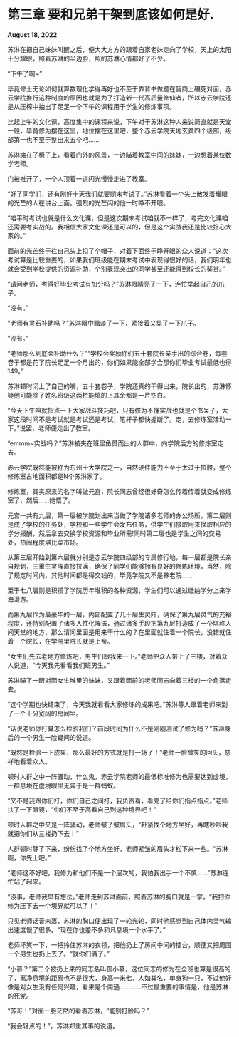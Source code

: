 # 第三章 要和兄弟干架到底该如何是好.

**August 18, 2022**

苏淋在把自己妹妹叫醒之后，便大大方方的跟着自家老妹走向了学校，天上的太阳十分耀眼，照着苏淋的半边脸，照的苏淋心情都好了不少。

“下午了啊~”

毕竟修士无论如何就算数理化学得再好也不至于靠背书做题在智商上碾死对面，赤云学院推行这种制度的原因也就是为了打造新一代高质量修仙者，所以赤云学院还是从压榨中抽出了足足一个下午的课程用于学生的修炼事项。

比起上午的文化课，高度集中的课程来说，下午对于苏淋这种人来说简直就是天堂一般，毕竟修为摆在这里，地位摆在这里吧，整个赤云学院天地玄黄四个级部，级部第一也不至于整出来五个吧……

苏淋瘫在了椅子上，看着门外的风景，一边瞄着教室中间的妹妹，一边想着某位数学老师。

门被推开了，一个人顶着一道闪光慢慢走进了教室。

“好了同学们，还有刚好十天我们就要期末考试了。”苏淋看着一个头上散发着耀眼的光芒的人在讲台上面。强烈的光芒闪的他一时睁不开眼。

“咱平时考试也就是什么文化课，但是这次期末考试咱就不一样了，考完文化课咱还需要考实战的。我相信大家文化课还是可以的，但是这个实战我还是比较担心大家的。”

面前的光芒终于往自己头上扣了个帽子，对着下面终于睁开眼的众人说道：“这次考试算是比较重要的，如果我们班级能在期末考试中表现得很好的话，我们明年也就会受到学校提供的资源补助，个别表现突出的同学甚至还能得到校长的奖赏。”

“请问老师，考得好毕业考试有加分吗？”苏淋眼睛亮了一下，连忙举起自己的爪子。

“没有。”

“老师有灵石补助吗？”苏淋眼中黯淡了一下，紧接着又晃了一下爪子。

“没有。”

“老师那么到底会补助什么？”“学校会奖励你们五十套院长亲手出的综合卷，每套卷子都是花了院长足足一个月出的，你们如果能全部学会那你们毕业考试最低也得149。”

苏淋顿时闭上了自己的嘴，五十套卷子，学院还真的干得出来，院长出的，苏淋怀疑他可能除了姓名班级这两栏能填的上其余都是一片空白。

“今天下午咱就指点一下大家战斗技巧吧，只有修为不懂实战也就是个书呆子，大家这段时间不是考试就是考试还是考试，笔杆子都快握断了。走，去修炼室活动一下。”说罢，老师便走出了教室。

“emmm~实战吗？”苏淋被夹在班里鱼贯而出的人群中，向学院后方的修炼室走去。

赤云学院既然能被称为东州十大学院之一，自然硬件能力不至于太过于拉胯，整个修炼室占地面积都是N个苏淋家了。

修炼室，其实原来的名字叫做元宫，院长同志曾经很好奇怎么传着传着就变成修炼室了，然后……她悟了。

元宫一共有九层，第一层被学院划出来当做了学院诸多老师的办公场所，第二层则是成了学校的任务处，学校和一些学生会发布任务，供学生们接取用来换取相应的学分报酬，然后拿去交换学校资源和毕业所需!同时第二层也是学生之间的交易处，热闹程度堪比菜市场。

从第三层开始到第六层就分别是赤云学院四级部的专属修行地，每一层都是院长亲自规划，三重生灵阵直接拉满，确保了同学们能够拥有良好的修炼环境，当然，除了规定时间内，其他时间都是得交钱的，毕竟学院又不是养老院……

至于七八层则是积攒了学院历年堆积的各种资源，学生们可以通过缴纳学分上来学海漫游。

而第九层作为最豪华的一层，内部配置了几十层生灵阵，确保了第九层灵气的充裕程度，还特别配置了诸多人性化阵法，通过诸多手段把第九层打造成了一个堪称人间天堂的地方，那么请问里面是用来干什么的？在里面就住着一个院长，没错就住着一个院长，在学院里院长就是上帝。

“女生们先去老地方修炼吧，男生们跟我来一下。”老师把众人带上了三楼，对着众人说道，“今天我先看看我们班男生。”

苏淋瞄了一眼对面女生堆里的妹妹，又跟着面前的老师同志向着三楼的一个角落走去。

“这个学期也快结束了，今天我就看看大家修炼的成果吧。”苏淋等人跟着老师来到了一个十分宽阔的房间里。

“话说老师你打算怎么检验我们？前段时间为什么不是刚刚测试了修为吗？”苏淋身后的一个男生一脸疑问的说道。

“既然是检验一下成果，那么最好的方式就是打一场了！”老师一脸微笑的回头，慈祥地看着众人。

顿时人群之中一阵骚动，什么鬼，赤云学院老师的最低标准修为也需要达到虚境，一群息境在虚境眼里无异于是一群蚂蚁。

“又不是我跟你们打，你们自己之间打，我负责看，看完了给你们指点指点。”老师扶了一下眼镜，“你们不至于高看自己到这种境界吧！”

顿时人群之中又是一阵骚动，老师皱了皱眉头，“赶紧找个地方坐好，再瞎吵吵我就把你们从三楼扔下去！”

人群顿时静了下来，纷纷找了个地方坐好，老师紧皱的眉头才松下来一些。“苏淋啊，你先上吧。”

“老师这不好吧，我修为和他们不是一个层次的，我怕我出手一个不慎……”苏淋连忙站了起来。

“没事，老师我早有想法。”老师走到苏淋面前，照着苏淋的胸口就是一掌，“我把你修为压下去一个境界就可以了！”

只见老师话音未落，苏淋的胸口便出现了一轮光轮，同时他感觉到自己体内灵气输出速度慢了很多。“现在你也差不多和凡息境一个水平了。”

老师坏笑一下，一把拎住苏淋的衣领，把他扔上了房间中间的擂台，顺便又把周围一个男生也扔上去了。“就你们俩了。”

“小慕？”第二个被扔上来的同志名叫孤小慕，这位同志的修为在全班也算是很高的了，离净息境的距离也不是很大，身高一米七，人如其名，单身狗一只，不过他好像是对女生没有任何兴趣，看来是个南通…………不过最重要的事情是，他是苏淋的死党。

“苏哥！”对面一脸茫然的看着苏淋，“能别打脸吗？”

“我会轻点的！”，苏淋郑重其事的说道。
